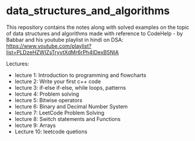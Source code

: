 # data_structures_and_algorithms
This repository contains the notes along with solved examples on the topic of data structures and algorithms made with reference to CodeHelp - by Babbar and his youtube playlist in hindi on DSA: https://www.youtube.com/playlist?list=PLDzeHZWIZsTryvtXdMr6rPh4IDexB5NIA

Lectures:
- lecture 1: Introduction to programming and flowcharts
- lecture 2: Write your first c++ code
- lecture 3: if-else if-else, while loops, patterns
- lecture 4: Problem solving
- lecture 5: Bitwise operators
- lecture 6: Binary and Decimal Number System
- lecture 7: LeetCode Problem Solving
- lecture 8: Switch statements and Functions
- lecture 9: Arrays
- Lecture 10: leetcode quetions

